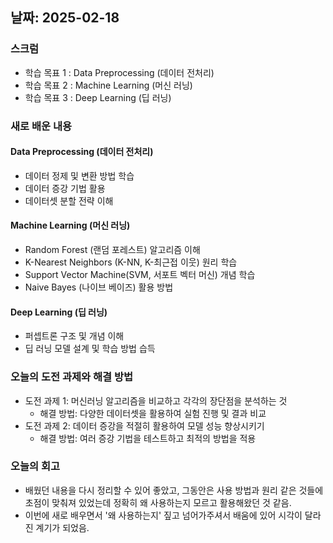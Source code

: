 ## 날짜: 2025-02-18

### 스크럼
- 학습 목표 1 : Data Preprocessing (데이터 전처리)
- 학습 목표 2 : Machine Learning (머신 러닝)
- 학습 목표 3 : Deep Learning (딥 러닝)

### 새로 배운 내용
#### Data Preprocessing (데이터 전처리)
- 데이터 정제 및 변환 방법 학습
- 데이터 증강 기법 활용
- 데이터셋 분할 전략 이해

#### Machine Learning (머신 러닝)
- Random Forest (랜덤 포레스트) 알고리즘 이해
- K-Nearest Neighbors (K-NN, K-최근접 이웃) 원리 학습
- Support Vector Machine(SVM, 서포트 벡터 머신) 개념 학습
- Naive Bayes (나이브 베이즈) 활용 방법

#### Deep Learning (딥 러닝)
- 퍼셉트론 구조 및 개념 이해
- 딥 러닝 모델 설계 및 학습 방법 습득

### 오늘의 도전 과제와 해결 방법
- 도전 과제 1: 머신러닝 알고리즘을 비교하고 각각의 장단점을 분석하는 것
  - 해결 방법: 다양한 데이터셋을 활용하여 실험 진행 및 결과 비교
- 도전 과제 2: 데이터 증강을 적절히 활용하여 모델 성능 향상시키기
  - 해결 방법: 여러 증강 기법을 테스트하고 최적의 방법을 적용

### 오늘의 회고
- 배웠던 내용을 다시 정리할 수 있어 좋았고, 그동안은 사용 방법과 원리 같은 것들에 초점이 맞춰져 있었는데 정확히 왜 사용하는지 모르고 활용해왔던 것 같음.
- 이번에 새로 배우면서 '왜 사용하는지' 짚고 넘어가주셔서 배움에 있어 시각이 달라진 계기가 되었음.
